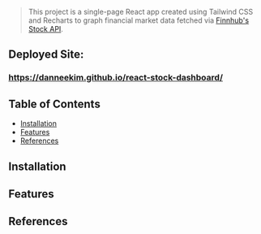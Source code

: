 > This project is a single-page React app created using Tailwind CSS and Recharts to graph financial market data fetched via [Finnhub's Stock API](https://finnhub.io/docs/api).

## Deployed Site:

### https://danneekim.github.io/react-stock-dashboard/

## Table of Contents

- [Installation](#installation)
- [Features](#features)
- [References](#references)

## Installation

## Features 

## References
